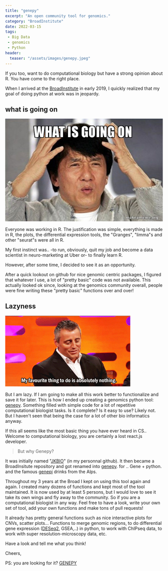 ```yaml
---
title: "genepy"
excerpt: "An open community tool for genomics."
category: "BroadInstitute"
date: 2022-03-15
tags:
 - Big Data
 - genomics
 - Python
header:
  teaser: "/assets/images/genepy.jpeg"
---
```


If you too, want to do computational biology but have a strong opinion about R. You have come to the right place.

When I arrived at the [BroadInstitute](https://www.broadinstitute.org/) in early 2019, I quickly realized that my goal of doing python at work was in jeopardy.

## what is going on

![](/assets/images/whatgoingon.jpeg)

Everyone was working in R. The justification was simple, everything is made in R, the plots, the differential expression tools, the "Granges", "limma"s and other "seurat"s were all in R.

My first instinct was.. -to run, obviously, quit my job and become a data scientist in neuro-marketing at Uber or-     to finally learn R.

However, after some time, I decided to see it as an opportunity.

After a quick lookout on github for nice genomic centric packages, I figured that whatever I use, a lot of "pretty basic" code was not available. This actually looked ok since, looking at the genomics community overall, people were fine writing these "pretty basic" functions over and over!

## Lazyness

![](/assets/images/lazyme.gif)

But I am lazy. If I am going to make all this work better to functionalize and save it for later. This is how I ended up creating a genomics python tool: [genepy](https://github.com/broadinstitute/genepy). Something filled with simple code for a lot of repetitive computational biologist tasks.
Is it complete? Is it easy to use?
Likely not. But I haven't seen that being the case for a lot of other bio informatics anyway. 

If this all seems like the most basic thing you have ever heard in CS.. Welcome to computational biology, you are certainly a lost react.js developer.

> But why Genepy?

It was initially named "[JKBIO](https://github.com/jkobject/JKBio)" (in my personnal github). It then became a BroadInsitute repository and got renamed into [genepy](https://github.com/broadinstitute/genepy). for .. Gene + python. and the famous [genepi](https://en.wikipedia.org/wiki/G%C3%A9n%C3%A9pi) drinks from the Alps.

Throughout my 3 years at the Broad I kept on using this tool again and again. I created many dozens of functions and kept most of the tool maintained. It is now used by at least 5 persons, but I would love to see it take its own wings and fly away to the community. So if you are a computational biologist in any way. Feel free to have a look, write your own set of tool, add your own functions and make tons of pull requests!

It already has pretty general functions such as nice interactive plots for CNVs, scatter plots... Functions to merge genomic regions, to do differential gene expression ([DESeq2](https://bioconductor.org/packages/release/bioc/html/DESeq2.html), GSEA,..) in python, to work with ChIPseq data, to work with super resolution-microscopy data, etc.

Have a look and tell me what you think!

Cheers,

PS: you are looking for it? [GENEPY](https://github.com/broadinstitute/genepy)
